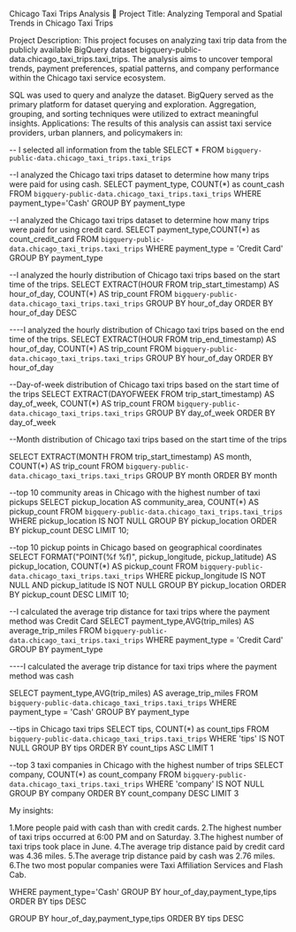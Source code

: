 Chicago Taxi Trips Analysis 🚖
Project Title: Analyzing Temporal and Spatial Trends in Chicago Taxi Trips

Project Description:
This project focuses on analyzing taxi trip data from the publicly available BigQuery dataset bigquery-public-data.chicago_taxi_trips.taxi_trips. The analysis aims to uncover temporal trends, payment preferences, spatial patterns, and company performance within the Chicago taxi service ecosystem. 

SQL was used to query and analyze the dataset.
BigQuery served as the primary platform for dataset querying and exploration.
Aggregation, grouping, and sorting techniques were utilized to extract meaningful insights.
Applications:
The results of this analysis can assist taxi service providers, urban planners, and policymakers in:

-- I selected all information from the table
SELECT *
FROM `bigquery-public-data.chicago_taxi_trips.taxi_trips`


--I analyzed the Chicago taxi trips dataset to determine how many trips were paid for using cash. 
SELECT payment_type, COUNT(*) as count_cash
FROM `bigquery-public-data.chicago_taxi_trips.taxi_trips`
WHERE payment_type='Cash'
GROUP BY payment_type

--I analyzed the Chicago taxi trips dataset to determine how many trips were paid for using credit card.
SELECT payment_type,COUNT(*) as count_credit_card
FROM `bigquery-public-data.chicago_taxi_trips.taxi_trips`
WHERE payment_type = 'Credit Card'
GROUP BY payment_type

--I analyzed the hourly distribution of Chicago taxi trips based on the start time of the trips.
SELECT EXTRACT(HOUR FROM trip_start_timestamp) AS hour_of_day, COUNT(*) AS trip_count
FROM `bigquery-public-data.chicago_taxi_trips.taxi_trips`
GROUP BY hour_of_day
ORDER BY hour_of_day DESC

----I analyzed the hourly distribution of Chicago taxi trips based on the end time of the trips.
SELECT EXTRACT(HOUR FROM trip_end_timestamp) AS hour_of_day, COUNT(*) AS trip_count
FROM `bigquery-public-data.chicago_taxi_trips.taxi_trips`
GROUP BY hour_of_day
ORDER BY hour_of_day

--Day-of-week distribution of Chicago taxi trips based on the start time of the trips
SELECT EXTRACT(DAYOFWEEK FROM trip_start_timestamp) AS day_of_week, COUNT(*) AS trip_count
FROM `bigquery-public-data.chicago_taxi_trips.taxi_trips`
GROUP BY day_of_week
ORDER BY day_of_week

--Month distribution of Chicago taxi trips based on the start time of the trips

SELECT EXTRACT(MONTH FROM trip_start_timestamp) AS month, COUNT(*) AS trip_count
FROM `bigquery-public-data.chicago_taxi_trips.taxi_trips`
GROUP BY month
ORDER BY month

--top 10 community areas in Chicago with the highest number of taxi pickups
SELECT
   pickup_location AS community_area,
   COUNT(*) AS pickup_count
FROM `bigquery-public-data.chicago_taxi_trips.taxi_trips`
WHERE pickup_location IS NOT NULL
GROUP BY pickup_location
ORDER BY pickup_count DESC
LIMIT 10;

--top 10 pickup points in Chicago based on geographical coordinates
SELECT 
    FORMAT("POINT(%f %f)", pickup_longitude, pickup_latitude) AS pickup_location,
    COUNT(*) AS pickup_count
FROM `bigquery-public-data.chicago_taxi_trips.taxi_trips`
WHERE pickup_longitude IS NOT NULL AND pickup_latitude IS NOT NULL
GROUP BY pickup_location
ORDER BY pickup_count DESC
LIMIT 10;

--I calculated the average trip distance for taxi trips where the payment method was Credit Card
SELECT payment_type,AVG(trip_miles) AS average_trip_miles
FROM `bigquery-public-data.chicago_taxi_trips.taxi_trips`
WHERE payment_type = 'Credit Card'
GROUP BY payment_type

----I calculated the average trip distance for taxi trips where the payment method was cash

SELECT payment_type,AVG(trip_miles) AS average_trip_miles
FROM `bigquery-public-data.chicago_taxi_trips.taxi_trips`
WHERE payment_type = 'Cash'
GROUP BY payment_type

--tips in Chicago taxi trips
SELECT tips, COUNT(*) as count_tips
FROM `bigquery-public-data.chicago_taxi_trips.taxi_trips`
WHERE 'tips' IS NOT NULL 
GROUP BY tips
ORDER BY count_tips ASC
LIMIT 1

--top 3 taxi companies in Chicago with the highest number of trips
SELECT company, COUNT(*) as count_company
FROM `bigquery-public-data.chicago_taxi_trips.taxi_trips`
WHERE 'company' IS NOT NULL 
GROUP BY company
ORDER BY count_company DESC
LIMIT 3

My insights:

1.More people paid with cash than with credit cards.
2.The highest number of taxi trips occurred at 6:00 PM and on Saturday.
3.The highest number of taxi trips took place in June.
4.The average trip distance paid by credit card was 4.36 miles.
5.The average trip distance paid by cash was 2.76 miles.
6.The two most popular companies were Taxi Affiliation Services and Flash Cab.

 



WHERE payment_type='Cash'
GROUP BY hour_of_day,payment_type,tips
ORDER BY tips DESC

GROUP BY hour_of_day,payment_type,tips
ORDER BY tips DESC
